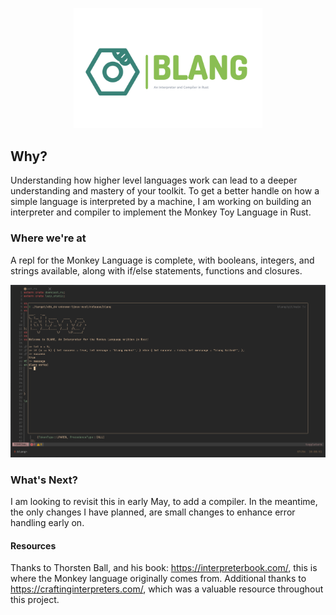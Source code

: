 
<p align="center">
<img src="assets/logo.png"
     alt="Logo"
     style="width: 60%;"/>
</p>
     
## Why?

Understanding how higher level languages work can lead to a deeper understanding and mastery of your toolkit. To get a better handle on how a simple language is interpreted by a machine, I am working on building an interpreter and compiler to implement the Monkey Toy Language in Rust.

### Where we're at

A repl for the Monkey Language is complete, with booleans, integers, and strings available, along with if/else statements, functions and closures.

<p align="center">
<img src="assets/screenshot.png"
     alt="Screenshot"/>
</p>

### What's Next?

I am looking to revisit this in early May, to add a compiler.
In the meantime, the only changes I have planned, are small changes to enhance error handling early on.

#### Resources

Thanks to Thorsten Ball, and his book: https://interpreterbook.com/, this is where the Monkey language originally comes from.
Additional thanks to https://craftinginterpreters.com/, which was a valuable resource throughout this project.
